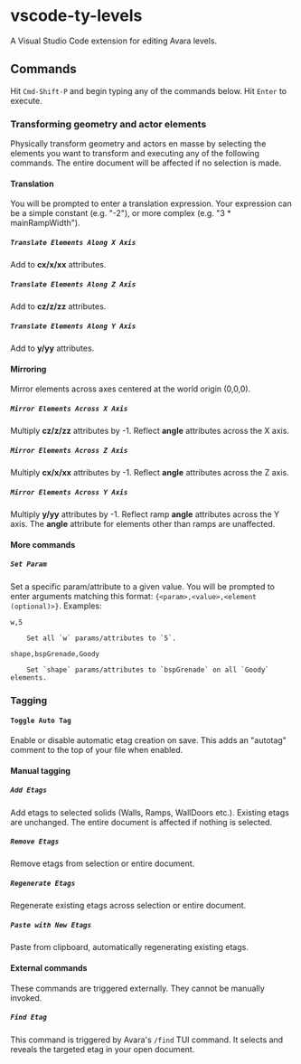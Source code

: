 # vscode-ty-levels

A Visual Studio Code extension for editing Avara levels.

## Commands

Hit `Cmd-Shift-P` and begin typing any of the commands below. Hit `Enter` to execute.

### Transforming geometry and actor elements

Physically transform geometry and actors en masse by selecting the elements you want to transform and executing any of the following commands. The entire document will be affected if no selection is made.

#### Translation

You will be prompted to enter a translation expression. Your expression can be a simple constant (e.g. "-2"), or more complex (e.g. "3 * mainRampWidth").

##### `Translate Elements Along X Axis`

Add to **cx/x/xx** attributes.

##### `Translate Elements Along Z Axis`

Add to **cz/z/zz** attributes.

##### `Translate Elements Along Y Axis`

Add to **y/yy** attributes.

#### Mirroring

Mirror elements across axes centered at the world origin (0,0,0).

##### `Mirror Elements Across X Axis`

Multiply **cz/z/zz** attributes by -1. Reflect **angle** attributes across the X axis.

##### `Mirror Elements Across Z Axis`

Multiply **cx/x/xx** attributes by -1. Reflect **angle** attributes across the Z axis.

##### `Mirror Elements Across Y Axis`

Multiply **y/yy** attributes by -1. Reflect ramp **angle** attributes across the Y axis. The **angle** attribute for elements other than ramps are unaffected.

#### More commands

##### `Set Param`

Set a specific param/attribute to a given value. You will be prompted to enter arguments matching this format: `{<param>,<value>,<element (optional)>}`. Examples:

    w,5
    
        Set all `w` params/attributes to `5`.

    shape,bspGrenade,Goody

        Set `shape` params/attributes to `bspGrenade` on all `Goody` elements.

### Tagging

#### `Toggle Auto Tag`

Enable or disable automatic etag creation on save. This adds an "autotag" comment to the top of your file when enabled.

#### Manual tagging

##### `Add Etags`

Add etags to selected solids (Walls, Ramps, WallDoors etc.). Existing etags are unchanged. The entire document is affected if nothing is selected.

##### `Remove Etags`

Remove etags from selection or entire document.

##### `Regenerate Etags`

Regenerate existing etags across selection or entire document.

##### `Paste with New Etags`

Paste from clipboard, automatically regenerating existing etags.

#### External commands

These commands are triggered externally. They cannot be manually invoked.

##### `Find Etag`

This command is triggered by Avara's `/find` TUI command. It selects and reveals the targeted etag in your open document.
